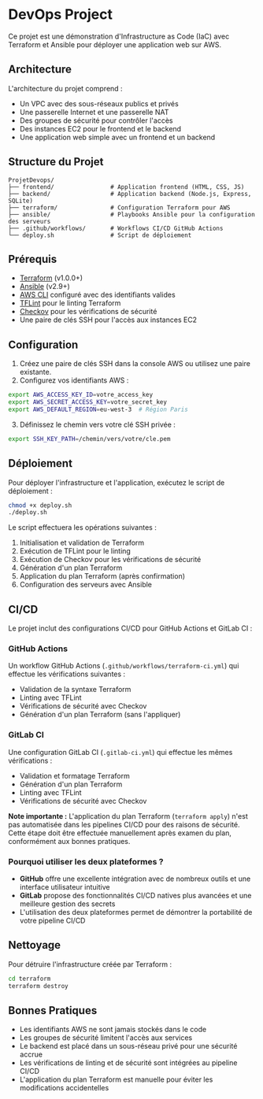 # DevOps Project

Ce projet est une démonstration d'Infrastructure as Code (IaC) avec Terraform et Ansible pour déployer une application web sur AWS.

## Architecture

L'architecture du projet comprend :

- Un VPC avec des sous-réseaux publics et privés
- Une passerelle Internet et une passerelle NAT
- Des groupes de sécurité pour contrôler l'accès
- Des instances EC2 pour le frontend et le backend
- Une application web simple avec un frontend et un backend

## Structure du Projet

```
ProjetDevops/
├── frontend/                # Application frontend (HTML, CSS, JS)
├── backend/                 # Application backend (Node.js, Express, SQLite)
├── terraform/               # Configuration Terraform pour AWS
├── ansible/                 # Playbooks Ansible pour la configuration des serveurs
├── .github/workflows/       # Workflows CI/CD GitHub Actions
└── deploy.sh                # Script de déploiement
```

## Prérequis

- [Terraform](https://www.terraform.io/downloads.html) (v1.0.0+)
- [Ansible](https://docs.ansible.com/ansible/latest/installation_guide/intro_installation.html) (v2.9+)
- [AWS CLI](https://aws.amazon.com/cli/) configuré avec des identifiants valides
- [TFLint](https://github.com/terraform-linters/tflint) pour le linting Terraform
- [Checkov](https://www.checkov.io/1.Welcome/Quick%20Start.html) pour les vérifications de sécurité
- Une paire de clés SSH pour l'accès aux instances EC2

## Configuration

1. Créez une paire de clés SSH dans la console AWS ou utilisez une paire existante.
2. Configurez vos identifiants AWS :

```bash
export AWS_ACCESS_KEY_ID=votre_access_key
export AWS_SECRET_ACCESS_KEY=votre_secret_key
export AWS_DEFAULT_REGION=eu-west-3  # Région Paris
```

3. Définissez le chemin vers votre clé SSH privée :

```bash
export SSH_KEY_PATH=/chemin/vers/votre/cle.pem
```

## Déploiement

Pour déployer l'infrastructure et l'application, exécutez le script de déploiement :

```bash
chmod +x deploy.sh
./deploy.sh
```

Le script effectuera les opérations suivantes :
1. Initialisation et validation de Terraform
2. Exécution de TFLint pour le linting
3. Exécution de Checkov pour les vérifications de sécurité
4. Génération d'un plan Terraform
5. Application du plan Terraform (après confirmation)
6. Configuration des serveurs avec Ansible

## CI/CD

Le projet inclut des configurations CI/CD pour GitHub Actions et GitLab CI :

### GitHub Actions
Un workflow GitHub Actions (`.github/workflows/terraform-ci.yml`) qui effectue les vérifications suivantes :
- Validation de la syntaxe Terraform
- Linting avec TFLint
- Vérifications de sécurité avec Checkov
- Génération d'un plan Terraform (sans l'appliquer)

### GitLab CI
Une configuration GitLab CI (`.gitlab-ci.yml`) qui effectue les mêmes vérifications :
- Validation et formatage Terraform
- Génération d'un plan Terraform
- Linting avec TFLint
- Vérifications de sécurité avec Checkov

**Note importante :** L'application du plan Terraform (`terraform apply`) n'est pas automatisée dans les pipelines CI/CD pour des raisons de sécurité. Cette étape doit être effectuée manuellement après examen du plan, conformément aux bonnes pratiques.

### Pourquoi utiliser les deux plateformes ?
- **GitHub** offre une excellente intégration avec de nombreux outils et une interface utilisateur intuitive
- **GitLab** propose des fonctionnalités CI/CD natives plus avancées et une meilleure gestion des secrets
- L'utilisation des deux plateformes permet de démontrer la portabilité de votre pipeline CI/CD

## Nettoyage

Pour détruire l'infrastructure créée par Terraform :

```bash
cd terraform
terraform destroy
```

## Bonnes Pratiques

- Les identifiants AWS ne sont jamais stockés dans le code
- Les groupes de sécurité limitent l'accès aux services
- Le backend est placé dans un sous-réseau privé pour une sécurité accrue
- Les vérifications de linting et de sécurité sont intégrées au pipeline CI/CD
- L'application du plan Terraform est manuelle pour éviter les modifications accidentelles
